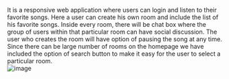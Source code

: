 It is a responsive web application where users can login and listen to their favorite songs. Here a user can create his own room and include the list of his favorite songs. Inside every room, there will be chat box where the group of users within that particular room can have social discussion. The user who creates the room will have option of pausing the song at any time. Since there can be large number of rooms on the homepage we have included the option of search button to make it easy for the user to select a particular room.  
![image](https://user-images.githubusercontent.com/17228783/33694073-f0dfc910-daaa-11e7-9fa1-de4d8e9cc21c.png)

